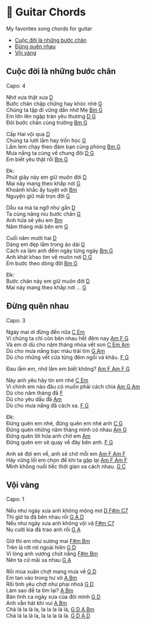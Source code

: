 # :guitar: Guitar Chords 
My favorites song chords for guitar

- [Cuộc đời là những bước chân](Cuộc-đời-là-những-bước-chân)
- [Đừng quên nhau](#Đừng-quên-nhau)
- [Vội vàng](#Vội-vàng)

## Cuộc đời là những bước chân 

Capo: 4

Nhớ xưa thật xưa [D]()<br>
Bước chân chập chững hay khóc nhè [G]()<br>
Chúng ta tập đi vững dần nhờ Mẹ [Bm G]()<br>
Em lớn lên ngập tràn yêu thương [D G]()<br>
Đôi bước chân cùng trường [Bm G]()<br>

Cấp Hai vội qua [D]()<br>
Chúng ta lười lắm hay trốn học [G]()<br>
Lấm lem chạy theo đám bạn cùng phòng [Bm G]()<br>
Mưa nắng ta cùng về chung đôi [D G]()<br>
Em biết yêu thật rồi [Bm G]()<br>
 
Đk:<br> 
Phút giây này em giữ muôn đời [D]()<br>
Mai này mang theo khắp nơi [G]()<br>
Khoảnh khắc ấy tuyệt vời [Bm]()<br>
Nguyện giữ mãi trọn đời [G]()<br>
 
Dẫu xa mà ta ngỡ như gần [D]()<br>
Ta cùng nâng niu bước chân [G]()<br>
Anh hứa sẽ yêu em [Bm]()<br>
Năm tháng mãi bên em [G]()<br>
 
Cuối năm mười hai [D]()<br>
Dáng em đẹp lắm trong áo dài [G]()<br>
Cách xa làm anh đếm ngày từng ngày [Bm G]()<br>
Anh khát khao tìm về muôn nơi [D G]()<br>
Em bước theo dòng đời [Bm G]()<br>
 
Đk:<br> 
Bước chân này em giữ muôn đời [D]()<br>
Mai này mang theo khắp nơi … [G]()<br>

## Đừng quên nhau

Capo: 3

Ngày mai ơi đừng đến nữa [C Em]()<br>
Vì chúng ta chỉ còn bên nhau hết đêm nay [Am F G]()<br>
Và em ơi dù cho năm tháng nhòa vết son [C Em Am]()<br>
Dù cho mưa nắng bạc màu trái tim [G Am]()<br>
Dù cho những vết cứa từng đêm ngồi vá khâu. [F G]()<br>
 
Đau lắm em, nhớ lắm em biết không? [Am F Am F G]()<br>
 
Này anh yêu hãy tin em nhé [C Em]()<br>
Vì chính em nào đâu có muốn phải cách chia [Am G Am]()<br>
Dù cho năm tháng đã [F]()<br>
Dù cho yêu dấu đã [Am]()<br>
Dù cho mưa nắng đã cách xa. [F G]()<br>
 
Đk:<br> 
Đừng quên em nhé, đừng quên em nhé anh [C G]()<br>
Đừng quên những năm tháng mình có nhau [Am G]()<br>
Đừng quên lời hứa anh chờ em [Am]()<br>
Đừng quên em sẽ quay về đây bên anh. [F G]()<br>
 
Anh sẽ đợi em về, anh sẽ chờ mỗi em [Am F Am F]()<br>
Hãy vững lối em chọn để khi ta gặp lại [Am F Am F]()<br>
Mình không nuối tiếc thời gian xa cách nhau. [G C]()<br>


## Vội vàng

Capo: 1

Nếu như ngày xưa anh không mộng mơ [D F#m C7]()<br>
Thì giờ ta đã bên nhau rồi [G A D]()<br>
Nếu như ngày xưa anh không vội vã [F#m C7]()<br>
Nụ cười kia đã trao anh rồi [G A]()<br>
 
Giờ thì em như sương mai [F#m Bm]()<br>
Trên lá rớt rơi ngoài hiên [G D]()<br>
Vì lòng anh vương chút nắng [F#m Bm]()<br>
Nên ta cứ mãi xa nhau [G A]()<br>
 
Rồi mùa xuân chợt mang mưa về [G D]()<br>
Em tan vào trong hư vô [A Bm]()<br>
Rồi tình yêu chợt như phai nhoà [G D]()<br>
Làm sao để ta tìm lại? [A Bm]()<br>
Bản tình ca ngày xưa của đôi mình [G D]()<br>
Anh vẫn hát khi vui [A Bm]()<br>
Chà lá la là la, la la la lá lá, [G D A Bm]()<br>
Chà lá la là la, la la la là là. [G D A D]()<br>
